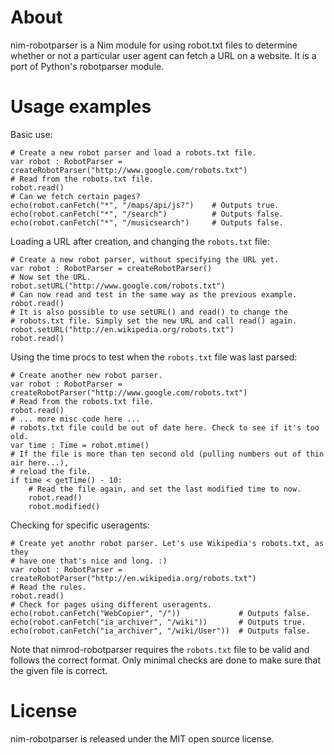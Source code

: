 About
=====

nim-robotparser is a Nim module for using robot.txt files to determine whether or not a particular user agent can fetch a URL on a website. It is a port of Python's robotparser module.

Usage examples
==============

Basic use:

    # Create a new robot parser and load a robots.txt file.
    var robot : RobotParser = createRobotParser("http://www.google.com/robots.txt")
    # Read from the robots.txt file.
    robot.read()
    # Can we fetch certain pages?
    echo(robot.canFetch("*", "/maps/api/js?")    # Outputs true.
    echo(robot.canFetch("*", "/search")          # Outputs false.
    echo(robot.canFetch("*", "/musicsearch")     # Outputs false.

Loading a URL after creation, and changing the ``robots.txt`` file:
    
    # Create a new robot parser, without specifying the URL yet.
    var robot : RobotParser = createRobotParser()
    # Now set the URL.
    robot.setURL("http://www.google.com/robots.txt")
    # Can now read and test in the same way as the previous example.
    robot.read()
    # It is also possible to use setURL() and read() to change the
    # robots.txt file. Simply set the new URL and call read() again.
    robot.setURL("http://en.wikipedia.org/robots.txt")
    robot.read()

Using the time procs to test when the ``robots.txt`` file was last parsed:
  
    # Create another new robot parser.
    var robot : RobotParser = createRobotParser("http://www.google.com/robots.txt")
    # Read from the robots.txt file.
    robot.read()
    # ... more misc code here ...
    # robots.txt file could be out of date here. Check to see if it's too old.
    var time : Time = robot.mtime()
    # If the file is more than ten second old (pulling numbers out of thin air here...),
    # reload the file.
    if time < getTime() - 10:
        # Read the file again, and set the last modified time to now.
        robot.read()
        robot.modified()

Checking for specific useragents:

    # Create yet anothr robot parser. Let's use Wikipedia's robots.txt, as they
    # have one that's nice and long. :)
    var robot : RobotParser = createRobotParser("http://en.wikipedia.org/robots.txt")
    # Read the rules.
    robot.read()
    # Check for pages using different useragents.
    echo(robot.canFetch("WebCopier", "/"))             # Outputs false.
    echo(robot.canFetch("ia_archiver", "/wiki"))       # Outputs true.
    echo(robot.canFetch("ia_archiver", "/wiki/User"))  # Outputs false.
    
Note that nimrod-robotparser requires the ``robots.txt`` file to be valid and follows the
correct format. Only minimal checks are done to make sure that the given file is correct.

License
=======

nim-robotparser is released under the MIT open source license.
